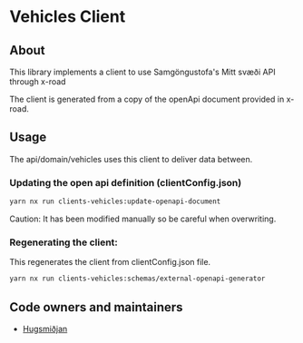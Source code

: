 <!-- gitbook-navigation: "Driving License" -->

# Vehicles Client

## About

This library implements a client to use Samgöngustofa's Mitt svæði API through x-road

The client is generated from a copy of the openApi document provided in x-road.

## Usage

The api/domain/vehicles uses this client to deliver data between.

### Updating the open api definition (clientConfig.json)

```sh
yarn nx run clients-vehicles:update-openapi-document
```

Caution:
It has been modified manually so be careful when overwriting.

### Regenerating the client:

This regenerates the client from clientConfig.json file.

```sh
yarn nx run clients-vehicles:schemas/external-openapi-generator
```

## Code owners and maintainers

- [Hugsmiðjan ](https://github.com/orgs/island-is/teams/hugsmidjan)
